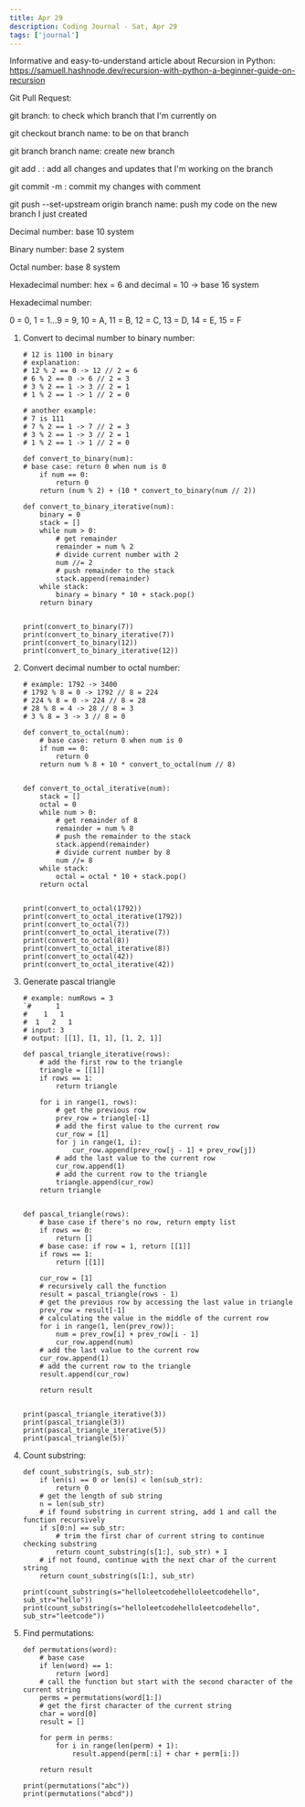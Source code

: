 ```yaml
---
title: Apr 29
description: Coding Journal - Sat, Apr 29
tags: ['journal']
---
```

Informative and easy-to-understand article about Recursion in Python: https://samuell.hashnode.dev/recursion-with-python-a-beginner-guide-on-recursion

Git Pull Request:

git branch: to check which branch that I'm currently on

git checkout branch name: to be on that branch

git branch branch name: create new branch

git add . : add all changes and updates that I'm working on the branch

git commit -m : commit my changes with comment

git push --set-upstream origin branch name: push my code on the new branch I just created

Decimal number: base 10 system

Binary number: base 2 system

Octal number: base 8 system

Hexadecimal number: hex = 6 and decimal = 10 -> base 16 system

Hexadecimal number:

0 = 0, 1 = 1...9 = 9, 10 = A, 11 = B, 12 = C, 13 = D, 14 = E, 15 = F


1. Convert to decimal number to binary number:
    ```
    # 12 is 1100 in binary
    # explanation:
    # 12 % 2 == 0 -> 12 // 2 = 6
    # 6 % 2 == 0 -> 6 // 2 = 3
    # 3 % 2 == 1 -> 3 // 2 = 1
    # 1 % 2 == 1 -> 1 // 2 = 0

    # another example:
    # 7 is 111
    # 7 % 2 == 1 -> 7 // 2 = 3
    # 3 % 2 == 1 -> 3 // 2 = 1
    # 1 % 2 == 1 -> 1 // 2 = 0

    def convert_to_binary(num):
    # base case: return 0 when num is 0
        if num == 0:
            return 0
        return (num % 2) + (10 * convert_to_binary(num // 2))

    def convert_to_binary_iterative(num):
        binary = 0
        stack = []
        while num > 0:
            # get remainder
            remainder = num % 2
            # divide current number with 2
            num //= 2
            # push remainder to the stack
            stack.append(remainder)
        while stack:
            binary = binary * 10 + stack.pop()
        return binary


    print(convert_to_binary(7))
    print(convert_to_binary_iterative(7))
    print(convert_to_binary(12))
    print(convert_to_binary_iterative(12))
    ```

2. Convert decimal number to octal number:
    ```
    # example: 1792 -> 3400
    # 1792 % 8 = 0 -> 1792 // 8 = 224
    # 224 % 8 = 0 -> 224 // 8 = 28
    # 28 % 8 = 4 -> 28 // 8 = 3
    # 3 % 8 = 3 -> 3 // 8 = 0

    def convert_to_octal(num):
        # base case: return 0 when num is 0
        if num == 0:
            return 0
        return num % 8 + 10 * convert_to_octal(num // 8)


    def convert_to_octal_iterative(num):
        stack = []
        octal = 0
        while num > 0:
            # get remainder of 8
            remainder = num % 8
            # push the remainder to the stack
            stack.append(remainder)
            # divide current number by 8
            num //= 8
        while stack:
            octal = octal * 10 + stack.pop()
        return octal


    print(convert_to_octal(1792))
    print(convert_to_octal_iterative(1792))
    print(convert_to_octal(7))
    print(convert_to_octal_iterative(7))
    print(convert_to_octal(8))
    print(convert_to_octal_iterative(8))
    print(convert_to_octal(42))
    print(convert_to_octal_iterative(42))
    ```

3. Generate pascal triangle
    ```
    # example: numRows = 3
    `#      1
    #    1   1
    #  1   2   1
    # input: 3
    # output: [[1], [1, 1], [1, 2, 1]]

    def pascal_triangle_iterative(rows):
        # add the first row to the triangle
        triangle = [[1]]
        if rows == 1:
            return triangle

        for i in range(1, rows):
            # get the previous row
            prev_row = triangle[-1]
            # add the first value to the current row
            cur_row = [1]
            for j in range(1, i):
                cur_row.append(prev_row[j - 1] + prev_row[j])
            # add the last value to the current row
            cur_row.append(1)
            # add the current row to the triangle
            triangle.append(cur_row)
        return triangle


    def pascal_triangle(rows):
        # base case if there's no row, return empty list
        if rows == 0:
            return []
        # base case: if row = 1, return [[1]]
        if rows == 1:
            return [[1]]

        cur_row = [1]
        # recursively call the function
        result = pascal_triangle(rows - 1)
        # get the previous row by accessing the last value in triangle
        prev_row = result[-1]
        # calculating the value in the middle of the current row
        for i in range(1, len(prev_row)):
            num = prev_row[i] + prev_row[i - 1]
            cur_row.append(num)
        # add the last value to the current row
        cur_row.append(1)
        # add the current row to the triangle
        result.append(cur_row)

        return result


    print(pascal_triangle_iterative(3))
    print(pascal_triangle(3))
    print(pascal_triangle_iterative(5))
    print(pascal_triangle(5))`
    ```

4. Count substring:
    ```
    def count_substring(s, sub_str):
        if len(s) == 0 or len(s) < len(sub_str):
            return 0
        # get the length of sub string
        n = len(sub_str)
        # if found substring in current string, add 1 and call the function recursively
        if s[0:n] == sub_str:
            # trim the first char of current string to continue checking substring
            return count_substring(s[1:], sub_str) + 1
        # if not found, continue with the next char of the current string
        return count_substring(s[1:], sub_str)

    print(count_substring(s="helloleetcodehelloleetcodehello", sub_str="hello"))
    print(count_substring(s="helloleetcodehelloleetcodehello", sub_str="leetcode"))
    ```

5. Find permutations:
    ```
    def permutations(word):
        # base case
        if len(word) == 1:
            return [word]
        # call the function but start with the second character of the current string
        perms = permutations(word[1:])
        # get the first character of the current string
        char = word[0]
        result = []

        for perm in perms:
            for i in range(len(perm) + 1):
                result.append(perm[:i] + char + perm[i:])

        return result

    print(permutations("abc"))
    print(permutations("abcd"))
    ```